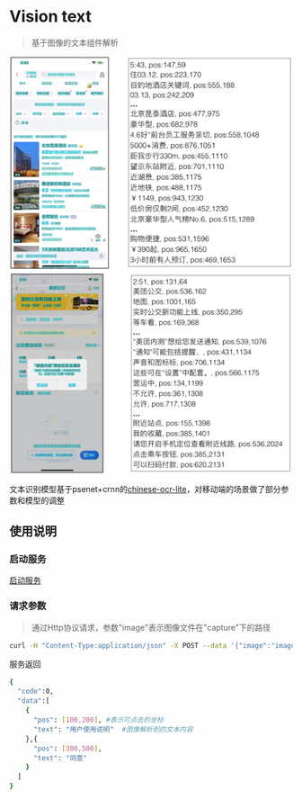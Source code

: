 # Vision text

> 基于图像的文本组件解析


<img width="600" src="../image/vision_text_1.png"/>

<img width="600" src="../image/vision_text_2.png"/>

文本识别模型基于psenet+crnn的[chinese-ocr-lite](https://github.com/ouyanghuiyu/chineseocr_lite)，对移动端的场景做了部分参数和模型的调整


## 使用说明

### 启动服务

 [启动服务](container_service.md)

### 请求参数

> 通过Http协议请求，参数"image"表示图像文件在"capture"下的路径
```bash
curl -H "Content-Type:application/json" -X POST --data '{"image":"image_1.png"}' http://localhost:9092/vision/text
```
服务返回
```bash
{
  "code":0, 
  "data":[
    {
      "pos": [100,200], #表示可点击的坐标
      "text": "用户使用说明"  #图像解析到的文本内容
    },{
      "pos": [300,500],
      "text": "同意"
    }
  ]
}
```
